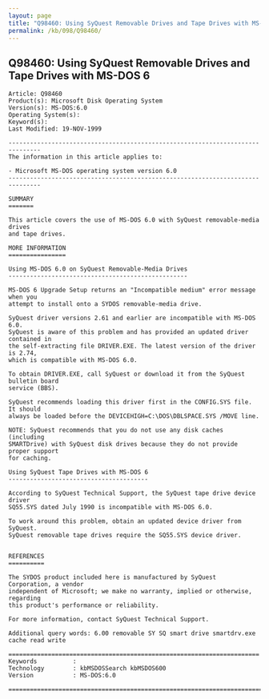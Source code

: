 ```yaml
---
layout: page
title: "Q98460: Using SyQuest Removable Drives and Tape Drives with MS-DOS 6"
permalink: /kb/098/Q98460/
---
```


## Q98460: Using SyQuest Removable Drives and Tape Drives with MS-DOS 6

	Article: Q98460
	Product(s): Microsoft Disk Operating System
	Version(s): MS-DOS:6.0
	Operating System(s): 
	Keyword(s): 
	Last Modified: 19-NOV-1999
	
	-------------------------------------------------------------------------------
	The information in this article applies to:
	
	- Microsoft MS-DOS operating system version 6.0 
	-------------------------------------------------------------------------------
	
	SUMMARY
	=======
	
	This article covers the use of MS-DOS 6.0 with SyQuest removable-media drives
	and tape drives.
	
	MORE INFORMATION
	================
	
	Using MS-DOS 6.0 on SyQuest Removable-Media Drives
	--------------------------------------------------
	
	MS-DOS 6 Upgrade Setup returns an "Incompatible medium" error message when you
	attempt to install onto a SYDOS removable-media drive.
	
	SyQuest driver versions 2.61 and earlier are incompatible with MS-DOS 6.0.
	SyQuest is aware of this problem and has provided an updated driver contained in
	the self-extracting file DRIVER.EXE. The latest version of the driver is 2.74,
	which is compatible with MS-DOS 6.0.
	
	To obtain DRIVER.EXE, call SyQuest or download it from the SyQuest bulletin board
	service (BBS).
	
	SyQuest recommends loading this driver first in the CONFIG.SYS file. It should
	always be loaded before the DEVICEHIGH=C:\DOS\DBLSPACE.SYS /MOVE line.
	
	NOTE: SyQuest recommends that you do not use any disk caches (including
	SMARTDrive) with SyQuest disk drives because they do not provide proper support
	for caching.
	
	Using SyQuest Tape Drives with MS-DOS 6
	---------------------------------------
	
	According to SyQuest Technical Support, the SyQuest tape drive device driver
	SQ55.SYS dated July 1990 is incompatible with MS-DOS 6.0.
	
	To work around this problem, obtain an updated device driver from SyQuest.
	SyQuest removable tape drives require the SQ55.SYS device driver.
	
	
	REFERENCES
	==========
	
	The SYDOS product included here is manufactured by SyQuest Corporation, a vendor
	independent of Microsoft; we make no warranty, implied or otherwise, regarding
	this product's performance or reliability.
	
	For more information, contact SyQuest Technical Support.
	
	Additional query words: 6.00 removable SY SQ smart drive smartdrv.exe cache read write
	
	======================================================================
	Keywords          :  
	Technology        : kbMSDOSSearch kbMSDOS600
	Version           : MS-DOS:6.0
	
	=============================================================================
	
